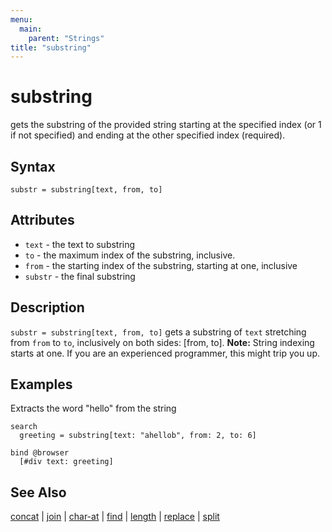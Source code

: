 ```yaml
---
menu:
  main:
    parent: "Strings"
title: "substring"
---
```


# substring

gets the substring of the provided string starting at the specified index (or 1 if not specified) and ending at the other specified index (required).

## Syntax

```eve
substr = substring[text, from, to]
```

## Attributes

- `text` - the text to substring
- `to` - the maximum index of the substring, inclusive.
- `from` - the starting index of the substring, starting at one, inclusive
- `substr` - the final substring

## Description

`substr = substring[text, from, to]` gets a substring of `text` stretching from `from` to `to`, inclusively on both sides: [from, to].
**Note:** String indexing starts at one. If you are an experienced programmer, this might trip you up.

## Examples

Extracts the word "hello" from the string

```eve
search
  greeting = substring[text: "ahellob", from: 2, to: 6]

bind @browser
  [#div text: greeting]
```

## See Also

[concat](../concat) | [join](../join) | [char-at](../char-at) | [find](../find) | [length](../length) | [replace](../replace) | [split](../split)
